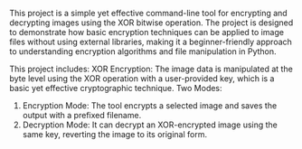 This project is a simple yet effective command-line tool for encrypting and decrypting images using the XOR bitwise operation. 
The project is designed to demonstrate how basic encryption techniques can be applied to image files without using external libraries, making it a beginner-friendly approach to understanding encryption algorithms 
and file manipulation in Python.


This project includes:
   XOR Encryption: The image data is manipulated at the byte level using the XOR operation with a user-provided key, which is a basic yet effective cryptographic technique.
Two Modes:
1. Encryption Mode: The tool encrypts a selected image and saves the output with a prefixed filename.
2. Decryption Mode: It can decrypt an XOR-encrypted image using the same key, reverting the image to its original form.
